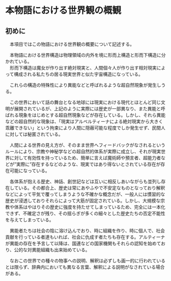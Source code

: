 # 本物語における世界観の概観

## 初めに

　本項目ではこの物語における世界観の概要について記述する。

　本物語における世界構造は物理領域の内外を境に形而上構造と形而下構造に分かれている。  
　形而下構造は魔女が作り出す絶対現実と、人間個々人が作り出す相対現実によって構成される私たちの居る現実世界と似た宇宙構造になっている。

　これらの構造の特殊性により異能などと呼ばれるような超自然現象が発生しうる。

　この世界において話の舞台となる地球には現実における現代とほとんど同じ文明が展開されているが、上記のように実際には歴史が一部異なり、また異能と呼ばれる現象をはじめとする超自然現象などが存在している。しかし、それら異能などの超自然的な現象は、「現実はアルベルティーナによる絶対現実から大きく乖離できない」という拘束により人間に隠蔽可能な程度でしか発生せず、民間人に対しては秘匿されている。

　人間による世界の見え方が、そのまま世界へフィードバックがなされるというルールにより、宗教や神秘学などの超自然的体系が実際に成立し、それが現実世界に対して有効性を持っているため、簡単に言えば魔術師や預言者、超能力者などが”実際に”存在するなどのような、現実ではあり得ないとされている存在が存在可能になっている。

　各体系が抱える歴史、神話、創世記などは互いに相反しあいながらも並列し存在している。その都合上、歴史は常にあやふやで不安定なものとなっており解釈などによって平気で覆ってしまうような不確かな概念だが、一般人には慣習的な歴史が浸透しておりそれらによって大筋が固定されている。しかし、大規模な宗教や体系はやはりその歴史に強度を持たせてしまっているため、完全には一本化できず、不確定さが残り、その揺らぎが多くの細々とした歴史たちの否定不能性を与えてしまっている。

　異能者たちは社会の陰に溶け込んでおり、時に組織を作り、時に個人で、社会貢献を行っている者達もいれば、社会に仇成す者たちも存在する。アルティーナが異能の存在を予言して以降は、国連などの国家機関もそれらの認知を始めており、公的な対異能組織も出来始めている。

　なおこの世界での種々の物事への説明、解釈は必ずしも画一的に行われているとは限らず、辞典内においても異なる言葉、解釈による説明がなされている場合がある。
